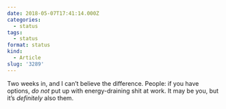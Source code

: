 ```yaml
---
date: 2018-05-07T17:41:14.000Z
categories:
  - status
tags:
  - status
format: status
kind:
  - Article
slug: '3289'
---
```

Two weeks in, and I can’t believe the difference. People: if you have options, _do not_ put up with energy-draining shit at work. It may be you, but it’s _definitely_ also them.
